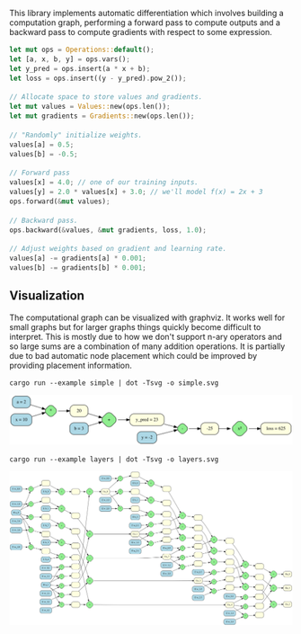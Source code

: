 This library implements automatic differentiation which involves building a
computation graph, performing a forward pass to compute outputs and a backward
pass to compute gradients with respect to some expression.

```rust
let mut ops = Operations::default();
let [a, x, b, y] = ops.vars();
let y_pred = ops.insert(a * x + b);
let loss = ops.insert((y - y_pred).pow_2());

// Allocate space to store values and gradients.
let mut values = Values::new(ops.len());
let mut gradients = Gradients::new(ops.len());

// "Randomly" initialize weights.
values[a] = 0.5;
values[b] = -0.5;

// Forward pass
values[x] = 4.0; // one of our training inputs.
values[y] = 2.0 * values[x] + 3.0; // we'll model f(x) = 2x + 3
ops.forward(&mut values);

// Backward pass.
ops.backward(&values, &mut gradients, loss, 1.0);

// Adjust weights based on gradient and learning rate.
values[a] -= gradients[a] * 0.001;
values[b] -= gradients[b] * 0.001;
```

## Visualization

The computational graph can be visualized with graphviz. It works well for small
graphs but for larger graphs things quickly become difficult to interpret. This
is mostly due to how we don't support n-ary operators and so large sums are a
combination of many addition operations. It is partially due to bad automatic
node placement which could be improved by providing placement information.

```
cargo run --example simple | dot -Tsvg -o simple.svg
```

![simple](./simple.svg)

```
cargo run --example layers | dot -Tsvg -o layers.svg
```

![layers](./layers.svg)
